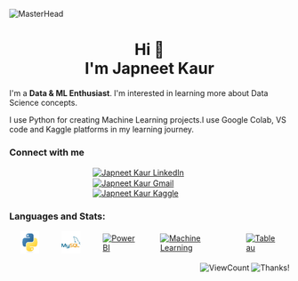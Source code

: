 ![MasterHead](https://mir-s3-cdn-cf.behance.net/project_modules/max_1200/79731568097599.5b50bca477735.jpg)

<h1 align="center">Hi 👋<br>I'm Japneet Kaur</h1>

I'm a **Data & ML Enthusiast**. I'm interested in learning more about Data Science concepts. 

I use Python for creating Machine Learning projects.I use Google Colab, VS code and Kaggle platforms in my learning journey.

### Connect with me

<p align="left">
  <a href="https://www.linkedin.com/in/japneetkaur2706" target="blank">
    <img align="center" src="https://raw.githubusercontent.com/rahuldkjain/github-profile-readme-generator/master/src/images/icons/Social/linked-in-alt.svg" alt="Japneet Kaur LinkedIn" height="30" width="40" style="margin: 0 150px;" />
  </a>
  <a href="mailto:d.japneetofficial27@gmail.com" target="blank">
    <img align="center" src="https://upload.wikimedia.org/wikipedia/commons/thumb/7/7e/Gmail_icon_%282020%29.svg/512px-Gmail_icon_%282020%29.svg.png" alt="Japneet Kaur Gmail" height="30" width="40" style="margin: 0 150px;" />
  </a>
  <a href="https://www.kaggle.com/japneetkaur" target="blank">
    <img align="center" src="https://raw.githubusercontent.com/rahuldkjain/github-profile-readme-generator/master/src/images/icons/Social/kaggle.svg" alt="Japneet Kaur Kaggle" height="30" width="40" style="margin: 0 150px;" />
  </a>
</p>


<!---
[![Linkedin Badge](https://img.shields.io/badge/-Kavya_D-blue?style=flat-square&logo=Linkedin&logoColor=white&link=https://www.linkedin.com/in/Kavya2099/)](https://www.linkedin.com/in/Kavya2099/)  
 [![Kaggle](https://img.shields.io/badge/Kaggle-Contributor-blue.svg)](https://www.kaggle.com/kavya2099)
[![Gmail Badge](https://img.shields.io/badge/-Japneet_Kaur-c14438?style=flat-square&logo=Gmail&logoColor=white&link=mailto:d.japneetofficial27@gmail.com)](mailto:d.japneetofficial27@gmail.com)
--->
  
  

### Languages and Stats: 

<div style="display: flex; justify-content: center; align-items: center;">
  <div style="margin: 0 20px;">
    <a href="https://www.python.org" target="_blank" rel="noreferrer">
      <img src="https://raw.githubusercontent.com/devicons/devicon/master/icons/python/python-original.svg" alt="python" width="40" height="40" />
    </a>
  </div>
  <div style="margin: 0 20px;">
    <a href="https://www.mysql.com/" target="_blank" rel="noreferrer">
      <img src="https://raw.githubusercontent.com/devicons/devicon/master/icons/mysql/mysql-original-wordmark.svg" alt="sql" width="40" height="40" />
    </a>
  </div>
  <div style="margin: 0 20px;">
    <a href="https://powerbi.microsoft.com/" target="_blank" rel="noreferrer">
      <img src="https://www.vectorlogo.zone/logos/microsoft_powerbi/microsoft_powerbi-icon.svg" alt="Power BI" width="40" height="40" />
    </a>
  </div>
  <div style="margin: 0 20px;">
    <a href="https://en.wikipedia.org/wiki/Machine_learning" target="_blank" rel="noreferrer">
      <img src="https://encrypted-tbn0.gstatic.com/images?q=tbn:ANd9GcQyQ0Q-3pJWqXEDjpBVHsgaZcxkAqK84z4deQ&s" alt="Machine Learning" width="40" height="40" />
    </a>
  </div>
  <div style="margin: 0 20px;">
    <a href="https://www.tableau.com/" target="_blank" rel="noreferrer">
      <img src="https://upload.wikimedia.org/wikipedia/commons/4/4b/Tableau_Logo.png" alt="Tableau" width="80" height="80" />
    </a>
  </div>
</div>







<!---
<p align="center">
  
  <img src="https://github-readme-stats.vercel.app/api?username=Kavya2099&hide=stars&show_icons=true&theme=dracula&line_height=32">
  <img src="https://github-readme-stats.vercel.app/api/top-langs/?username=Kavya2099&count_private=true&theme=dracula">

</p>
--->


<div align="right">

<!---
[![HitCount](http://hits.dwyl.com/Kavya2099/Kavya2099.svg)](http://hits.dwyl.com/Kavya2099/Kavya2099)   --->
![ViewCount](https://views.whatilearened.today/views/github/japneet2730/japneet2730.svg) ![Thanks!](https://img.shields.io/badge/Thanks%20for%20visiting-!-1EAEDB.svg)

</div>

<!---
japneet2730/japneet2730 is a ✨ special ✨ repository because its `README.md` (this file) appears on your GitHub profile.
You can click the Preview link to take a look at your changes.
Here are some ideas to get you started:

- 🔭 I’m currently working on ...
- 🌱 I’m currently learning ...
- 👯 I’m looking to collaborate on ...
- 🤔 I’m looking for help with ...
- 💬 Ask me about ...
- 📫 How to reach me: ...
- 😄 Pronouns: ...
- ⚡ Fun fact:
--->
